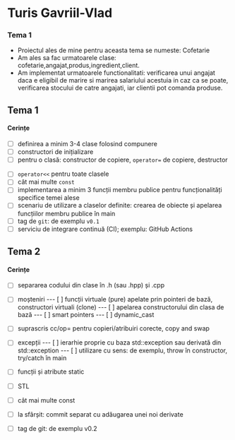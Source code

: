 # Turis Gavriil-Vlad

### Tema 1

- Proiectul ales de mine pentru aceasta tema se numeste: Cofetarie
- Am ales sa fac urmatoarele clase: cofetarie,angajat,produs,ingredient,client.
- Am implementat urmatoarele functionalitati: verificarea unui angajat daca e eligibil de marire si marirea salariului
  acestuia in caz ca se poate, verificarea stocului de catre angajati, iar clientii pot comanda produse.

## Tema 1

#### Cerințe

- [ ] definirea a minim 3-4 clase folosind compunere
- [ ] constructori de inițializare
- [ ] pentru o clasă: constructor de copiere, `operator=` de copiere, destructor

<!-- - [ ] pentru o altă clasă: constructor de mutare, `operator=` de mutare, destructor -->
<!-- - [ ] pentru o altă clasă: toate cele 5 funcții membru speciale -->

- [ ] `operator<<` pentru toate clasele
- [ ] cât mai multe `const`
- [ ] implementarea a minim 3 funcții membru publice pentru funcționalități specifice temei alese
- [ ] scenariu de utilizare a claselor definite: crearea de obiecte și apelarea funcțiilor membru publice în main
- [ ] tag de `git`: de exemplu `v0.1`
- [ ] serviciu de integrare continuă (CI); exemplu: GitHub Actions

## Tema 2

#### Cerințe

- [ ] separarea codului din clase în .h (sau .hpp) și .cpp
- [ ] moșteniri --- [ ] funcții virtuale (pure) apelate prin pointeri de bază, constructori virtuali (clone)
  --- [ ] apelarea constructorului din clasa de bază --- [ ] smart pointers --- [ ] dynamic_cast
- [ ] suprascris cc/op= pentru copieri/atribuiri corecte, copy and swap
- [ ] excepții --- [ ] ierarhie proprie cu baza std::exception sau derivată din std::exception --- [ ] utilizare cu
  sens: de exemplu, throw în constructor, try/catch în main
- [ ] funcții și atribute static
- [ ] STL
- [ ] cât mai multe const
- [ ] la sfârșit: commit separat cu adăugarea unei noi derivate
- [ ] tag de git: de exemplu v0.2

